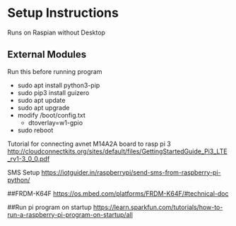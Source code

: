 # Setup Instructions
Runs on Raspian without Desktop

## External Modules
Run this before running program
- sudo apt install python3-pip
- sudo pip3 install guizero
- sudo apt update
- sudo apt upgrade
- modify /boot/config.txt
	- dtoverlay=w1-gpio
- sudo reboot

Tutorial for connecting avnet M14A2A board to rasp pi 3
http://cloudconnectkits.org/sites/default/files/GettingStartedGuide_Pi3_LTE_rv1-3_0_0.pdf




SMS Setup
https://iotguider.in/raspberrypi/send-sms-from-raspberry-pi-python/

##FRDM-K64F
https://os.mbed.com/platforms/FRDM-K64F/#technical-doc


##Run pi program on startup https://learn.sparkfun.com/tutorials/how-to-run-a-raspberry-pi-program-on-startup/all
